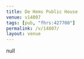 ```yaml
---
title: De Hems Public House
venue: v14807
tags: [pub, "fhrs:427700"]
permalink: /v/14807/
layout: venue
---
```

null